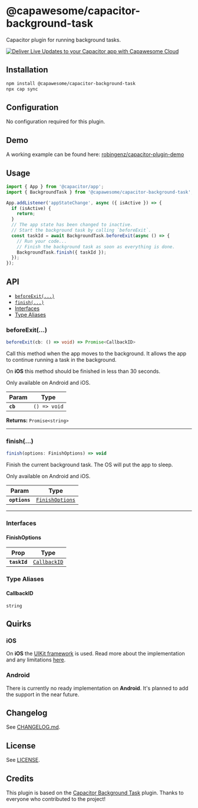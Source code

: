 # @capawesome/capacitor-background-task

Capacitor plugin for running background tasks.

<div class="capawesome-z29o10a">
  <a href="https://cloud.capawesome.io/" target="_blank">
    <img alt="Deliver Live Updates to your Capacitor app with Capawesome Cloud" src="https://cloud.capawesome.io/assets/banners/cloud-deploy-real-time-app-updates.png?t=1" />
  </a>
</div>

## Installation

```bash
npm install @capawesome/capacitor-background-task
npx cap sync
```

## Configuration

No configuration required for this plugin.

## Demo

A working example can be found here: [robingenz/capacitor-plugin-demo](https://github.com/robingenz/capacitor-plugin-demo)

## Usage

```typescript
import { App } from '@capacitor/app';
import { BackgroundTask } from '@capawesome/capacitor-background-task';

App.addListener('appStateChange', async ({ isActive }) => {
  if (isActive) {
    return;
  }
  // The app state has been changed to inactive.
  // Start the background task by calling `beforeExit`.
  const taskId = await BackgroundTask.beforeExit(async () => {
    // Run your code...
    // Finish the background task as soon as everything is done.
    BackgroundTask.finish({ taskId });
  });
});
```

## API

<docgen-index>

* [`beforeExit(...)`](#beforeexit)
* [`finish(...)`](#finish)
* [Interfaces](#interfaces)
* [Type Aliases](#type-aliases)

</docgen-index>

<docgen-api>
<!--Update the source file JSDoc comments and rerun docgen to update the docs below-->

### beforeExit(...)

```typescript
beforeExit(cb: () => void) => Promise<CallbackID>
```

Call this method when the app moves to the background.
It allows the app to continue running a task in the background.

On **iOS** this method should be finished in less than 30 seconds.

Only available on Android and iOS.

| Param    | Type                       |
| -------- | -------------------------- |
| **`cb`** | <code>() =&gt; void</code> |

**Returns:** <code>Promise&lt;string&gt;</code>

--------------------


### finish(...)

```typescript
finish(options: FinishOptions) => void
```

Finish the current background task.
The OS will put the app to sleep.

Only available on Android and iOS.

| Param         | Type                                                    |
| ------------- | ------------------------------------------------------- |
| **`options`** | <code><a href="#finishoptions">FinishOptions</a></code> |

--------------------


### Interfaces


#### FinishOptions

| Prop         | Type                                              |
| ------------ | ------------------------------------------------- |
| **`taskId`** | <code><a href="#callbackid">CallbackID</a></code> |


### Type Aliases


#### CallbackID

<code>string</code>

</docgen-api>

## Quirks

### iOS

On **iOS** the [UIKit framework](https://developer.apple.com/documentation/uikit) is used.
Read more about the implementation and any limitations [here](https://developer.apple.com/documentation/uikit/app_and_environment/scenes/preparing_your_ui_to_run_in_the_background/extending_your_app_s_background_execution_time).

### Android

There is currently no ready implementation on **Android**.
It's planned to add the support in the near future.

## Changelog

See [CHANGELOG.md](https://github.com/capawesome-team/capacitor-plugins/blob/main/packages/background-task/CHANGELOG.md).

## License

See [LICENSE](https://github.com/capawesome-team/capacitor-plugins/blob/main/packages/background-task/LICENSE).

## Credits

This plugin is based on the [Capacitor Background Task](https://github.com/capawesome-team/capacitor-background-task) plugin.
Thanks to everyone who contributed to the project!
